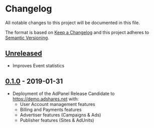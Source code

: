 # Changelog

All notable changes to this project will be documented in this file.

The format is based on [Keep a Changelog](https://keepachangelog.com/en/1.0.0/)
and this project adheres to [Semantic Versioning](https://semver.org/spec/v2.0.0.html).

## [Unreleased]
- Improves Event statistics

## [0.1.0] - 2019-01-31
- Deployment of the AdPanel Release Candidate to https://demo.adshares.net with:
  - User Account management features
  - Billing and Payments features
  - Advertiser features (Campaigns & Ads)
  - Publisher features (Sites & AdUnits)

[Unreleased]: https://github.com/adshares/adpanel/compare/v0.1.0...develop
[0.1.0]: https://github.com/adshares/adpanel/releases/tag/v0.1.0

